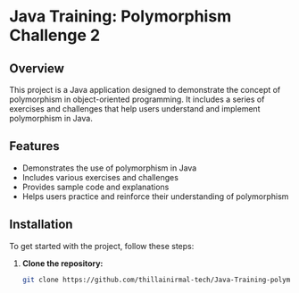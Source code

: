 # Java Training: Polymorphism Challenge 2

## Overview
This project is a Java application designed to demonstrate the concept of polymorphism in object-oriented programming. It includes a series of exercises and challenges that help users understand and implement polymorphism in Java.

## Features
- Demonstrates the use of polymorphism in Java
- Includes various exercises and challenges
- Provides sample code and explanations
- Helps users practice and reinforce their understanding of polymorphism

## Installation
To get started with the project, follow these steps:

1. **Clone the repository:**
   ```sh
   git clone https://github.com/thillainirmal-tech/Java-Training-polymorphismChallenge2.git
